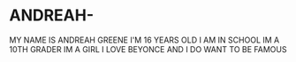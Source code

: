 # ANDREAH-
MY NAME IS ANDREAH GREENE I'M 16 YEARS OLD I AM IN SCHOOL IM A 10TH GRADER IM A GIRL I LOVE BEYONCE AND I DO WANT TO BE FAMOUS 
